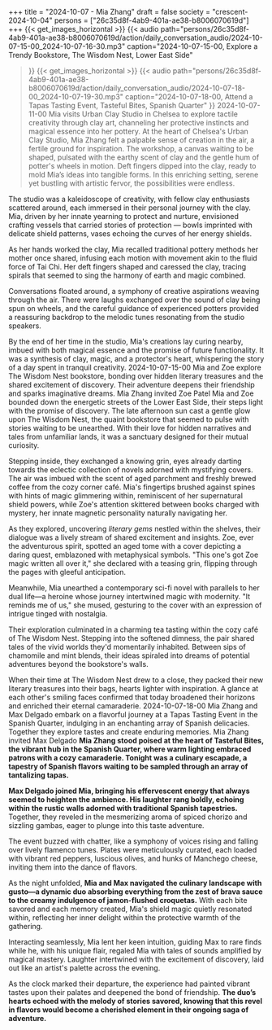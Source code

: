 +++
title = "2024-10-07 - Mia Zhang"
draft = false
society = "crescent-2024-10-04"
persons = ["26c35d8f-4ab9-401a-ae38-b8006070619d"]
+++
{{< get_images_horizontal >}}
{{< audio
    path="persons/26c35d8f-4ab9-401a-ae38-b8006070619d/action/daily_conversation_audio/2024-10-07-15-00_2024-10-07-16-30.mp3" 
    caption="2024-10-07-15-00, Explore a Trendy Bookstore, The Wisdom Nest, Lower East Side"
>}}
{{< get_images_horizontal >}}
{{< audio
    path="persons/26c35d8f-4ab9-401a-ae38-b8006070619d/action/daily_conversation_audio/2024-10-07-18-00_2024-10-07-19-30.mp3" 
    caption="2024-10-07-18-00, Attend a Tapas Tasting Event, Tasteful Bites, Spanish Quarter"
>}}
2024-10-07-11-00
Mia visits Urban Clay Studio in Chelsea to explore tactile creativity through clay art, channeling her protective instincts and magical essence into her pottery.
At the heart of Chelsea's Urban Clay Studio, Mia Zhang felt a palpable sense of creation in the air, a fertile ground for inspiration. The workshop, a canvas waiting to be shaped, pulsated with the earthy scent of clay and the gentle hum of potter's wheels in motion. Deft fingers dipped into the clay, ready to mold Mia’s ideas into tangible forms. In this enriching setting, serene yet bustling with artistic fervor, the possibilities were endless.

The studio was a kaleidoscope of creativity, with fellow clay enthusiasts scattered around, each immersed in their personal journey with the clay. Mia, driven by her innate yearning to protect and nurture, envisioned crafting vessels that carried stories of protection — bowls imprinted with delicate shield patterns, vases echoing the curves of her energy shields.

As her hands worked the clay, Mia recalled traditional pottery methods her mother once shared, infusing each motion with movement akin to the fluid force of Tai Chi. Her deft fingers shaped and caressed the clay, tracing spirals that seemed to sing the harmony of earth and magic combined. 

Conversations floated around, a symphony of creative aspirations weaving through the air. There were laughs exchanged over the sound of clay being spun on wheels, and the careful guidance of experienced potters provided a reassuring backdrop to the melodic tunes resonating from the studio speakers. 

By the end of her time in the studio, Mia's creations lay curing nearby, imbued with both magical essence and the promise of future functionality. It was a synthesis of clay, magic, and a protector's heart, whispering the story of a day spent in tranquil creativity.
2024-10-07-15-00
Mia and Zoe explore The Wisdom Nest bookstore, bonding over hidden literary treasures and the shared excitement of discovery. Their adventure deepens their friendship and sparks imaginative dreams.
Mia Zhang invited Zoe Patel
Mia and Zoe bounded down the energetic streets of the Lower East Side, their steps light with the promise of discovery. The late afternoon sun cast a gentle glow upon The Wisdom Nest, the quaint bookstore that seemed to pulse with stories waiting to be unearthed. With their love for hidden narratives and tales from unfamiliar lands, it was a sanctuary designed for their mutual curiosity.

Stepping inside, they exchanged a knowing grin, eyes already darting towards the eclectic collection of novels adorned with mystifying covers. The air was imbued with the scent of aged parchment and freshly brewed coffee from the cozy corner café. Mia's fingertips brushed against spines with hints of magic glimmering within, reminiscent of her supernatural shield powers, while Zoe's attention skittered between books charged with mystery, her innate magnetic personality naturally navigating her.

As they explored, uncovering *literary gems* nestled within the shelves, their dialogue was a lively stream of shared excitement and insights. Zoe, ever the adventurous spirit, spotted an aged tome with a cover depicting a daring quest, emblazoned with metaphysical symbols. "This one's got Zoe magic written all over it," she declared with a teasing grin, flipping through the pages with gleeful anticipation.

Meanwhile, Mia unearthed a contemporary sci-fi novel with parallels to her dual life—a heroine whose journey intertwined magic with modernity. "It reminds me of us," she mused, gesturing to the cover with an expression of intrigue tinged with nostalgia.

Their exploration culminated in a charming tea tasting within the cozy café of The Wisdom Nest. Stepping into the softened dimness, the pair shared tales of the vivid worlds they'd momentarily inhabited. Between sips of chamomile and mint blends, their ideas spiraled into dreams of potential adventures beyond the bookstore's walls.

When their time at The Wisdom Nest drew to a close, they packed their new literary treasures into their bags, hearts lighter with inspiration. A glance at each other's smiling faces confirmed that today broadened their horizons and enriched their eternal camaraderie.
2024-10-07-18-00
Mia Zhang and Max Delgado embark on a flavorful journey at a Tapas Tasting Event in the Spanish Quarter, indulging in an enchanting array of Spanish delicacies. Together they explore tastes and create enduring memories.
Mia Zhang invited Max Delgado
**Mia Zhang stood poised at the heart of Tasteful Bites, the vibrant hub in the Spanish Quarter, where warm lighting embraced patrons with a cozy camaraderie. Tonight was a culinary escapade, a tapestry of Spanish flavors waiting to be sampled through an array of tantalizing tapas.**

**Max Delgado joined Mia, bringing his effervescent energy that always seemed to heighten the ambience. His laughter rang boldly, echoing within the rustic walls adorned with traditional Spanish tapestries.** Together, they reveled in the mesmerizing aroma of spiced chorizo and sizzling gambas, eager to plunge into this taste adventure. 

The event buzzed with chatter, like a symphony of voices rising and falling over lively flamenco tunes. Plates were meticulously curated, each loaded with vibrant red peppers, luscious olives, and hunks of Manchego cheese, inviting them into the dance of flavors. 

As the night unfolded, **Mia and Max navigated the culinary landscape with gusto—a dynamic duo absorbing everything from the zest of brava sauce to the creamy indulgence of jamon-flushed croquetas.** With each bite savored and each memory created, Mia's shield magic quietly resonated within, reflecting her inner delight within the protective warmth of the gathering.

Interacting seamlessly, Mia lent her keen intuition, guiding Max to rare finds while he, with his unique flair, regaled Mia with tales of sounds amplified by magical mastery. Laughter intertwined with the excitement of discovery, laid out like an artist's palette across the evening. 

As the clock marked their departure, the experience had painted vibrant tastes upon their palates and deepened the bond of friendship. **The duo’s hearts echoed with the melody of stories savored, knowing that this revel in flavors would become a cherished element in their ongoing saga of adventure.**
